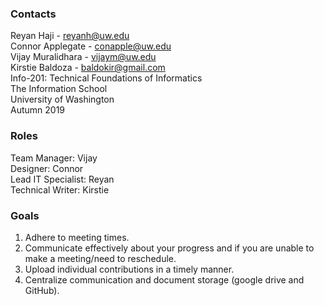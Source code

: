 ### Contacts <br/>
Reyan Haji - reyanh@uw.edu <br/>
Connor Applegate - conapple@uw.edu <br/>
Vijay Muralidhara - vijaym@uw.edu <br/>
Kirstie Baldoza - baldokir@gmail.com <br/>
Info-201: Technical Foundations of Informatics <br/>
The Information School <br/>
University of Washington <br/>
Autumn 2019

### Roles <br/>
Team Manager: Vijay <br/>
Designer: Connor <br/>
Lead IT Specialist: Reyan <br/>
Technical Writer: Kirstie

### Goals <br/>
1. Adhere to meeting times. <br/>
2. Communicate effectively about your progress and if you are unable to make a meeting/need to reschedule. <br/>
3. Upload individual contributions in a timely manner. <br/>
4. Centralize communication and document storage (google drive and GitHub).
